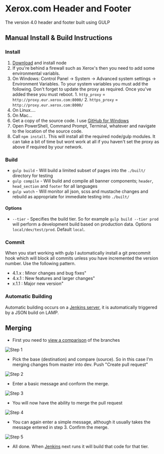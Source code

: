 # Xerox.com Header and Footer
The version 4.0 header and footer built using GULP

## Manual Install & Build Instructions

### Install
1. [Download](https://nodejs.org/download/) and install node
2. If you're behind a firewall such as Xerox's then you need to add some environmental variabls.
  1. On Windows: Control Panel -> System -> Advanced system settings -> Environment Variables. To your system variables you must add the following. Don't forget to update the proxy as required. Once you've added these you must reboot.
    1. `http_proxy` = `http://proxy.eur.xerox.com:8000/`
    2. `https_proxy` = `http://proxy.eur.xerox.com:8000/`
  2. On Linux....
  3. On Mac...
3. Get a copy of the source code. I use [GitHub for Windows](https://windows.github.com/)
4. Open PowerShell, Command Prompt, Terminal, whatever and navigate to the location of the source code.
5. Call `npm install`. This will install all the required node/gulp modules. It can take a bit of time but wont work at all if you haven't set the proxy as above if required by your network.

### Build
- `gulp build` - Will build a limited subset of pages into the `./built/` directory for testing
- `gulp compile` - Will build and compile all banner components; `header`, `head_section` and `footer` for all languages
- `gulp watch` - Will monitor all json, scss and mustache changes and rebuild as appropriate for immediate testing into `./built/`

#### Options
- `--tier` - Specifies the build tier. So for example `gulp build --tier prod` will perform a development build based on production data. Options `local/dev/test/prod`. Default `local`.

### Commit
When you start working with gulp I automatically install a git precommit hook which will block all commits unless you have incremented the version number. Use the following pattern.
- 4.1.x : Minor changes and bug fixes"
- 4.x.1 : New features and larger changes"
- x.1.1 : Major new version"

### Automatic Building
Automatic building occurs on a [Jenkins server](http://usa7061vm1072.na.xerox.net:8080/), it is automatically triggered by a JSON build on LAMP.

## Merging

* First you need to [view a comparison](https://github.com/xeroxinteractive/header-v4/compare) of the branches

![Step 1](https://cloud.githubusercontent.com/assets/1090602/9384756/76c82064-474a-11e5-9382-e9e5cd58c794.PNG)

* Pick the base (destination) and compare (source). So in this case I'm merging changes from master into dev. Push "Create pull request"

![Step 2](https://cloud.githubusercontent.com/assets/1090602/9384757/76dc8180-474a-11e5-9f47-0c5a5a3e0ce6.PNG)

* Enter a basic message and conform the merge.

![Step 3](https://cloud.githubusercontent.com/assets/1090602/9384758/76e17500-474a-11e5-9fec-2c59cd557ea8.PNG)

* You will now have the ability to merge the pull request

![Step 4](https://cloud.githubusercontent.com/assets/1090602/9384759/76f2f21c-474a-11e5-9473-457ed6b8fb02.PNG)

* You can again enter a simple message, although it usually takes the message entered in step 3. Confirm the merge.

![Step 5](https://cloud.githubusercontent.com/assets/1090602/9384755/76c520d0-474a-11e5-9ffc-c8e502622fd0.PNG)

* All done. When [Jenkins](http://usa7061vm1072.na.xerox.net:8080/) next runs it will build that code for that tier. 
